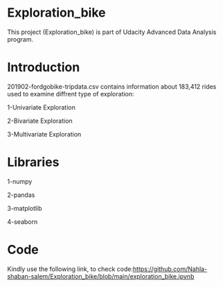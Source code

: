 # Exploration_bike

This project (Exploration_bike) is part of Udacity Advanced Data Analysis program.

# Introduction
201902-fordgobike-tripdata.csv contains information about 183,412  rides used to  examine diffrent type of exploration:

1-Univariate Exploration

2-Bivariate Exploration

3-Multivariate Exploration


# Libraries

1-numpy 

2-pandas  

3-matplotlib

4-seaborn 

# Code
Kindly use the following link, to check code:https://github.com/Nahla-shaban-salem/Exploration_bike/blob/main/exploration_bike.ipynb
